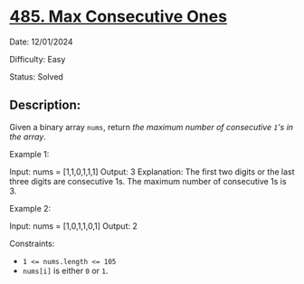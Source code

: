 # [485\. Max Consecutive Ones](https://leetcode.com/problems/max-consecutive-ones/)

Date: 12/01/2024

Difficulty: Easy

Status: Solved

## Description:

Given a binary array `nums`, return *the maximum number of consecutive *`1`*'s in the array*.

Example 1:

Input: nums = [1,1,0,1,1,1]
Output: 3
Explanation: The first two digits or the last three digits are consecutive 1s. The maximum number of consecutive 1s is 3.

Example 2:

Input: nums = [1,0,1,1,0,1]
Output: 2

Constraints:

-   `1 <= nums.length <= 105`
-   `nums[i]` is either `0` or `1`.